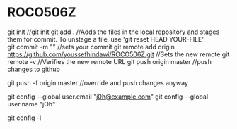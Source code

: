 # ROCO506Z

git init									//git init
git add .									//Adds the files in the local repository 
										  and stages them for commit. To unstage a file, 
										  use 'git reset HEAD YOUR-FILE'.	
git commit -m ""							//sets your commit
git remote add origin https://github.com/youssefhindawi/ROCO506Z.git		//Sets the new remote
git remote -v									//Verifies the new remote URL
git push origin master								//push changes to github

git push -f origin master							//override and push changes anyway


git config --global user.email "j0h@example.com"
git config --global user.name "jOh"

git config -l
